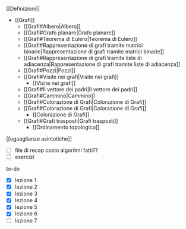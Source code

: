 [[Definizioni]]
- [[Grafi]]
	- [[Grafi#Albero|Albero]]
	- [[Grafi#Grafo planare|Grafo planare]]
	- [[Grafi#Teorema di Eulero|Teorema di Eulero]]
	- [[Grafi#Rappresentazione di grafi tramite matrici binarie|Rappresentazione di grafi tramite matrici binarie]]
	- [[Grafi#Rappresentazione di grafi tramite liste di adiacenza|Rappresentazione di grafi tramite liste di adiacenza]]
	- [[Grafi#Pozzi|Pozzi]]
	- [[Grafi#Visite nei grafi|Visite nei grafi]]
		- [[Visite nei grafi]]
	- [[Grafi#Il vettore dei padri|Il vettore dei padri]]
	- [[Grafi#Cammino|Cammino]]
	- [[Grafi#Colorazione di Grafi|Colorazione di Grafi]]
	-  [[Grafi#Colorazione di Grafi|Colorazione di Grafi]]
		- [[Colorazione di Grafi]]
	- [[Grafi#Grafi trasposti|Grafi trasposti]]
		- [[Ordinamento topologico]]

[[uguaglianze asintotiche]]

- [ ] file di recap costo algoritmi fatti??
- [ ] esercizi

to-do
- [x] lezione 1
- [x] lezione 2
- [x] lezione 3
- [x] lezione 4
- [x] lezione 5
- [x] lezione 6
- [ ] lezione 7
